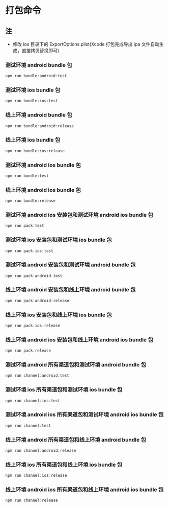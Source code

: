 # 打包命令

## 注

* 修改 ios 目录下的 ExportOptions.plist(Xcode 打包完成导出 ipa 文件自动生成，直接拷贝替换即可)

### 测试环境 android bundle 包

``` javascript
npm run bundle:android:test
```

### 测试环境 ios bundle 包

``` javascript
npm run bundle:ios:test
```

### 线上环境 android bundle 包

```javascript
npm run bundle:android:release
```

### 线上环境 ios bundle 包

```javascript
npm run bundle:ios:release
```

### 测试环境 android ios bundle 包

```javascript
npm run bundle:test
```

### 线上环境 android ios bundle 包

```javascript
npm run bundle:release
```

### 测试环境 android ios 安装包和测试环境 android ios bundle 包

```javascript
npm run pack:test
```

### 测试环境 ios 安装包和测试环境 ios bundle 包

```javascript
npm run pack:ios:test
```

### 测试环境 android 安装包和测试环境 android bundle 包

```javascript
npm run pack:android:test
```

### 线上环境 android 安装包和线上环境 android bundle 包

```javascript
npm run pack:android:release
```

### 线上环境 ios 安装包和线上环境 ios bundle 包

```javascript
npm run pack:ios:release
```

### 线上环境 android ios 安装包和线上环境 android ios bundle 包

```javascript
npm run pack:release
```

### 测试环境 android 所有渠道包和测试环境 android bundle 包

```javascript
npm run channel:android:test
```

### 测试环境 ios 所有渠道包和测试环境 ios bundle 包

```javascript
npm run channel:ios:test
```

### 测试环境 android ios 所有渠道包和测试环境 android ios bundle 包

```javascript
npm run channel:test
```

### 线上环境 android 所有渠道包和线上环境 android bundle 包

```javascript
npm run channel:android:release
```

### 线上环境 ios 所有渠道包和线上环境 ios bundle 包

```javascript
npm run channel:ios:release
```

### 线上环境 android ios 所有渠道包和线上环境 android ios bundle 包

```javascript
npm run channel:release
```

